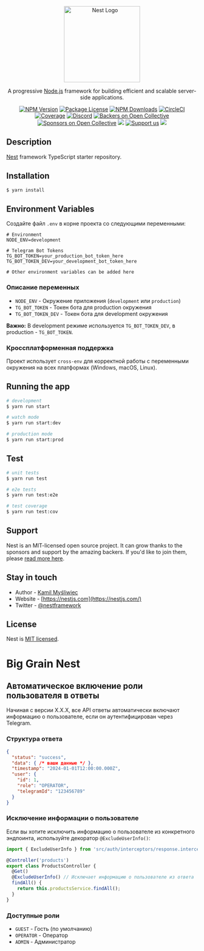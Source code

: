 <p align="center">
  <a href="http://nestjs.com/" target="blank"><img src="https://nestjs.com/img/logo-small.svg" width="200" alt="Nest Logo" /></a>
</p>

[circleci-image]: https://img.shields.io/circleci/build/github/nestjs/nest/master?token=abc123def456
[circleci-url]: https://circleci.com/gh/nestjs/nest

  <p align="center">A progressive <a href="http://nodejs.org" target="_blank">Node.js</a> framework for building efficient and scalable server-side applications.</p>
    <p align="center">
<a href="https://www.npmjs.com/~nestjscore" target="_blank"><img src="https://img.shields.io/npm/v/@nestjs/core.svg" alt="NPM Version" /></a>
<a href="https://www.npmjs.com/~nestjscore" target="_blank"><img src="https://img.shields.io/npm/l/@nestjs/core.svg" alt="Package License" /></a>
<a href="https://www.npmjs.com/~nestjscore" target="_blank"><img src="https://img.shields.io/npm/dm/@nestjs/common.svg" alt="NPM Downloads" /></a>
<a href="https://circleci.com/gh/nestjs/nest" target="_blank"><img src="https://img.shields.io/circleci/build/github/nestjs/nest/master" alt="CircleCI" /></a>
<a href="https://coveralls.io/github/nestjs/nest?branch=master" target="_blank"><img src="https://coveralls.io/repos/github/nestjs/nest/badge.svg?branch=master#9" alt="Coverage" /></a>
<a href="https://discord.gg/G7Qnnhy" target="_blank"><img src="https://img.shields.io/badge/discord-online-brightgreen.svg" alt="Discord"/></a>
<a href="https://opencollective.com/nest#backer" target="_blank"><img src="https://opencollective.com/nest/backers/badge.svg" alt="Backers on Open Collective" /></a>
<a href="https://opencollective.com/nest#sponsor" target="_blank"><img src="https://opencollective.com/nest/sponsors/badge.svg" alt="Sponsors on Open Collective" /></a>
  <a href="https://paypal.me/kamilmysliwiec" target="_blank"><img src="https://img.shields.io/badge/Donate-PayPal-ff3f59.svg"/></a>
    <a href="https://opencollective.com/nest#sponsor"  target="_blank"><img src="https://img.shields.io/badge/Support%20us-Open%20Collective-41B883.svg" alt="Support us"></a>
  <a href="https://twitter.com/nestframework" target="_blank"><img src="https://img.shields.io/twitter/follow/nestframework.svg?style=social&label=Follow"></a>
</p>
  <!--[![Backers on Open Collective](https://opencollective.com/nest/backers/badge.svg)](https://opencollective.com/nest#backer)
  [![Sponsors on Open Collective](https://opencollective.com/nest/sponsors/badge.svg)](https://opencollective.com/nest#sponsor)-->

## Description

[Nest](https://github.com/nestjs/nest) framework TypeScript starter repository.

## Installation

```bash
$ yarn install
```

## Environment Variables

Создайте файл `.env` в корне проекта со следующими переменными:

```env
# Environment
NODE_ENV=development

# Telegram Bot Tokens
TG_BOT_TOKEN=your_production_bot_token_here
TG_BOT_TOKEN_DEV=your_development_bot_token_here

# Other environment variables can be added here
```

### Описание переменных

- `NODE_ENV` - Окружение приложения (`development` или `production`)
- `TG_BOT_TOKEN` - Токен бота для production окружения
- `TG_BOT_TOKEN_DEV` - Токен бота для development окружения

**Важно:** В development режиме используется `TG_BOT_TOKEN_DEV`, в production - `TG_BOT_TOKEN`.

### Кроссплатформенная поддержка

Проект использует `cross-env` для корректной работы с переменными окружения на всех платформах (Windows, macOS, Linux).

## Running the app

```bash
# development
$ yarn run start

# watch mode
$ yarn run start:dev

# production mode
$ yarn run start:prod
```

## Test

```bash
# unit tests
$ yarn run test

# e2e tests
$ yarn run test:e2e

# test coverage
$ yarn run test:cov
```

## Support

Nest is an MIT-licensed open source project. It can grow thanks to the sponsors and support by the amazing backers. If you'd like to join them, please [read more here](https://docs.nestjs.com/support).

## Stay in touch

- Author - [Kamil Myśliwiec](https://kamilmysliwiec.com)
- Website - [https://nestjs.com](https://nestjs.com/)
- Twitter - [@nestframework](https://twitter.com/nestframework)

## License

Nest is [MIT licensed](LICENSE).

# Big Grain Nest

## Автоматическое включение роли пользователя в ответы

Начиная с версии X.X.X, все API ответы автоматически включают информацию о пользователе, если он аутентифицирован через Telegram.

### Структура ответа

```json
{
  "status": "success",
  "data": { /* ваши данные */ },
  "timestamp": "2024-01-01T12:00:00.000Z",
  "user": {
    "id": 1,
    "role": "OPERATOR",
    "telegramId": "123456789"
  }
}
```

### Исключение информации о пользователе

Если вы хотите исключить информацию о пользователе из конкретного эндпоинта, используйте декоратор `@ExcludeUserInfo()`:

```typescript
import { ExcludeUserInfo } from 'src/auth/interceptors/response.interceptor';

@Controller('products')
export class ProductsController {
  @Get()
  @ExcludeUserInfo() // Исключает информацию о пользователе из ответа
  findAll() {
    return this.productsService.findAll();
  }
}
```

### Доступные роли

- `GUEST` - Гость (по умолчанию)
- `OPERATOR` - Оператор
- `ADMIN` - Администратор
